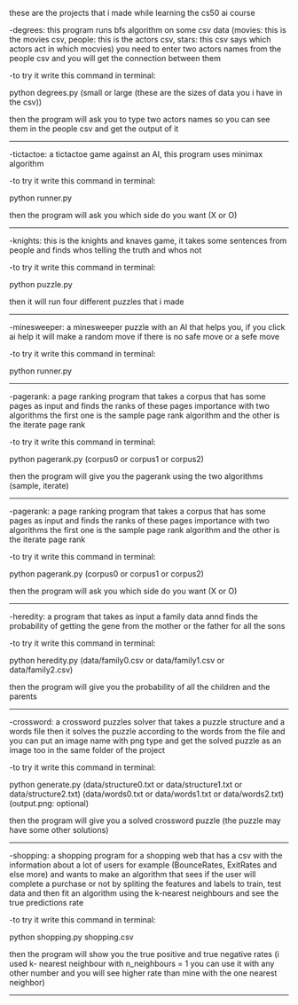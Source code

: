 these are the projects that i made while learning the cs50 ai course

-degrees: this program runs bfs algorithm on some csv data (movies: this is the movies csv, people: this is the actors csv, stars: this csv says which actors 
act in which mocvies) you need to enter two actors names from the people csv and you will get the connection between them

-to try it write this command in terminal:

python degrees.py (small or large (these are the sizes of data you i have in the csv))

then the program will ask you to type two actors names so you can see them in the people csv and get the output of it

----------------------------------------------------------------------------------------------------------------------------------------------------
-tictactoe: a tictactoe game against an AI, this program uses minimax algorithm

-to try it write this command in terminal:

python runner.py

then the program will ask you which side do you want (X or O)

----------------------------------------------------------------------------------------------------------------------------------------------------
-knights: this is the knights and knaves game, it takes some sentences from people and finds whos telling the truth and whos not

-to try it write this command in terminal:

python puzzle.py

then it will run four different puzzles that i made

----------------------------------------------------------------------------------------------------------------------------------------------------
-minesweeper: a minesweeper puzzle with an AI that helps you, if you click ai help it will make a random move if there is no safe move or a sefe move

-to try it write this command in terminal:

python runner.py

----------------------------------------------------------------------------------------------------------------------------------------------------
-pagerank: a page ranking program that takes a corpus that has some pages as input and finds the ranks of these pages importance with two algorithms
the first one is the sample page rank algorithm and the other is the iterate page rank

-to try it write this command in terminal:

python pagerank.py (corpus0 or corpus1 or corpus2)

then the program will give you the pagerank using the two algorithms (sample, iterate)

----------------------------------------------------------------------------------------------------------------------------------------------------
-pagerank: a page ranking program that takes a corpus that has some pages as input and finds the ranks of these pages importance with two algorithms
the first one is the sample page rank algorithm and the other is the iterate page rank

-to try it write this command in terminal:

python pagerank.py (corpus0 or corpus1 or corpus2)

then the program will ask you which side do you want (X or O)

----------------------------------------------------------------------------------------------------------------------------------------------------
-heredity: a program that takes as input a family data annd finds the probability of getting the gene from the mother or the father for all the sons

-to try it write this command in terminal:

python heredity.py (data/family0.csv or data/family1.csv or data/family2.csv)

then the program will give you the probability of all the children and the parents

----------------------------------------------------------------------------------------------------------------------------------------------------
-crossword: a crossword puzzles solver that takes a puzzle structure and a words file then it solves the puzzle according to the words from the file 
and you can put an image name with png type and get the solved puzzle as an image too in the same folder of the project

-to try it write this command in terminal:

python generate.py (data/structure0.txt or data/structure1.txt or data/structure2.txt) (data/words0.txt or data/words1.txt or data/words2.txt) (output.png: optional)

then the program will give you a solved crossword puzzle (the puzzle may have some other solutions)

----------------------------------------------------------------------------------------------------------------------------------------------------
-shopping: a shopping program for a shopping web that has a csv with the information about a lot of users for example (BounceRates, ExitRates and else more) and wants to make an algorithm that sees if the user will complete a purchase or not by spliting the features and labels to train, test data and then fit an algorithm using the k-nearest neighbours and see the true predictions rate 

-to try it write this command in terminal:

python shopping.py shopping.csv

then the program will show you the true positive and true negative rates (i used k- nearest neighbour with n_neighbours = 1 you can use it with any other number and you will see higher rate than mine with the one nearest neighbor)

----------------------------------------------------------------------------------------------------------------------------------------------------
